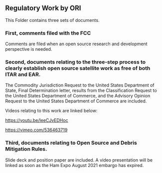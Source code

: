 ## Regulatory Work by ORI

This Folder contains three sets of documents. 

### First, comments filed with the FCC

Comments are filed when an open source research and development perspective is needed. 

### Second, documents relating to the three-step process to clearly establish open source satellite work as free of both ITAR and EAR. 

The Commodity Jurisdiction Request to the United States Department of State, Final Determination letter, results from the Classification Request to the United States Department of Commerce, and the Advisory Opinion Request to the United States Department of Commerce are included. 

Videos relating to this work are linked below:

https://youtu.be/leeCJvEDHoc

https://vimeo.com/536463719

### Third, documents relating to Open Source and Debris Mitigation Rules. 

Slide deck and position paper are included. A video presentation will be linked as soon as the Ham Expo August 2021 embargo has expired. 
